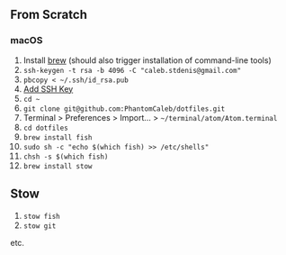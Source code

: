 ## From Scratch
### macOS
1. Install [brew](https://brew.sh/) (should also trigger installation of command-line tools)
1. `ssh-keygen -t rsa -b 4096 -C "caleb.stdenis@gmail.com"`
1. `pbcopy < ~/.ssh/id_rsa.pub`
1. [Add SSH Key](https://github.com/settings/ssh/new)
1. `cd ~`
1. `git clone git@github.com:PhantomCaleb/dotfiles.git`
2. Terminal > Preferences > Import... > `~/terminal/atom/Atom.terminal`
3. `cd dotfiles`
4. `brew install fish`
5. `sudo sh -c "echo $(which fish) >> /etc/shells"`
6. `chsh -s $(which fish)`
7. `brew install stow`

## Stow
1. `stow fish`
1. `stow git`

etc.
